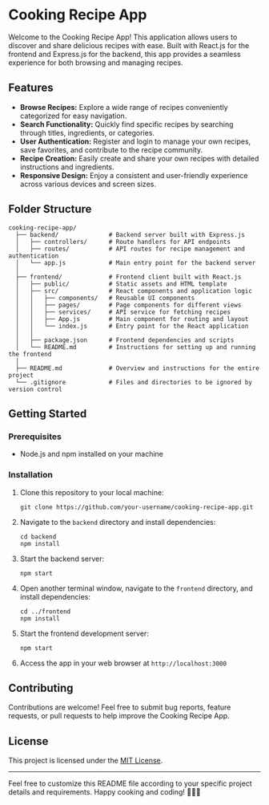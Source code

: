 
# Cooking Recipe App

Welcome to the Cooking Recipe App! This application allows users to discover and share delicious recipes with ease. Built with React.js for the frontend and Express.js for the backend, this app provides a seamless experience for both browsing and managing recipes.

## Features

- **Browse Recipes:** Explore a wide range of recipes conveniently categorized for easy navigation.
- **Search Functionality:** Quickly find specific recipes by searching through titles, ingredients, or categories.
- **User Authentication:** Register and login to manage your own recipes, save favorites, and contribute to the recipe community.
- **Recipe Creation:** Easily create and share your own recipes with detailed instructions and ingredients.
- **Responsive Design:** Enjoy a consistent and user-friendly experience across various devices and screen sizes.

## Folder Structure

```
cooking-recipe-app/
  ├── backend/              # Backend server built with Express.js
  │   ├── controllers/      # Route handlers for API endpoints
  │   ├── routes/           # API routes for recipe management and authentication
  │   └── app.js            # Main entry point for the backend server
  │
  ├── frontend/             # Frontend client built with React.js
  │   ├── public/           # Static assets and HTML template
  │   ├── src/              # React components and application logic
  │   │   ├── components/   # Reusable UI components
  │   │   ├── pages/        # Page components for different views
  │   │   ├── services/     # API service for fetching recipes
  │   │   ├── App.js        # Main component for routing and layout
  │   │   └── index.js      # Entry point for the React application
  │   │
  │   ├── package.json      # Frontend dependencies and scripts
  │   └── README.md         # Instructions for setting up and running the frontend
  │
  ├── README.md             # Overview and instructions for the entire project
  └── .gitignore            # Files and directories to be ignored by version control
```

## Getting Started

### Prerequisites

- Node.js and npm installed on your machine

### Installation

1. Clone this repository to your local machine:
   ```
   git clone https://github.com/your-username/cooking-recipe-app.git
   ```
2. Navigate to the `backend` directory and install dependencies:
   ```
   cd backend
   npm install
   ```
3. Start the backend server:
   ```
   npm start
   ```
4. Open another terminal window, navigate to the `frontend` directory, and install dependencies:
   ```
   cd ../frontend
   npm install
   ```
5. Start the frontend development server:
   ```
   npm start
   ```
6. Access the app in your web browser at `http://localhost:3000`

## Contributing

Contributions are welcome! Feel free to submit bug reports, feature requests, or pull requests to help improve the Cooking Recipe App.

## License

This project is licensed under the [MIT License](LICENSE).

---

Feel free to customize this README file according to your specific project details and requirements. Happy cooking and coding! 🍳👩‍💻
